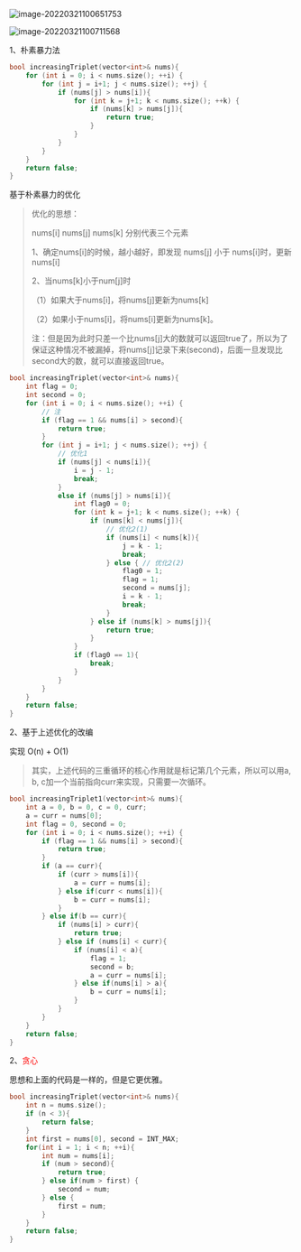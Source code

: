 ![image-20220321100651753](C:\Users\lenovo\AppData\Roaming\Typora\typora-user-images\image-20220321100651753.png)

![image-20220321100711568](C:\Users\lenovo\AppData\Roaming\Typora\typora-user-images\image-20220321100711568.png)





1、朴素暴力法

```cpp
bool increasingTriplet(vector<int>& nums){
    for (int i = 0; i < nums.size(); ++i) {
        for (int j = i+1; j < nums.size(); ++j) {
			if (nums[j] > nums[i]){
                for (int k = j+1; k < nums.size(); ++k) {
                    if (nums[k] > nums[j]){
                        return true;
                    }
                }
            }
        }
    }
    return false;
}
```

基于朴素暴力的优化

> 优化的思想：
>
> nums[i] nums[j] nums[k] 分别代表三个元素
>
> 1、确定nums[i]的时候，越小越好，即发现 nums[j] 小于 nums[i]时，更新 nums[i]
>
> 2、当nums[k]小于num[j]时
>
> （1）如果大于nums[i]，将nums[j]更新为nums[k]
>
> （2）如果小于nums[i]，将nums[i]更新为nums[k]。
>
> 注：但是因为此时只差一个比nums[j]大的数就可以返回true了，所以为了保证这种情况不被漏掉，将nums[j]记录下来(second)，后面一旦发现比second大的数，就可以直接返回true。

```cpp
bool increasingTriplet(vector<int>& nums){
    int flag = 0;
    int second = 0;
    for (int i = 0; i < nums.size(); ++i) {
        // 注
        if (flag == 1 && nums[i] > second){
            return true;
        }
        for (int j = i+1; j < nums.size(); ++j) {
            // 优化1
            if (nums[j] < nums[i]){
                i = j - 1;
                break;
            }
            else if (nums[j] > nums[i]){
                int flag0 = 0;
                for (int k = j+1; k < nums.size(); ++k) {
                    if (nums[k] < nums[j]){
                        // 优化2(1)
                        if (nums[i] < nums[k]){
                            j = k - 1;
                            break;
                        } else { // 优化2(2)
                            flag0 = 1;
                            flag = 1;
                            second = nums[j];
                            i = k - 1;
                            break;
                        }
                    } else if (nums[k] > nums[j]){
                        return true;
                    }
                }
                if (flag0 == 1){
                    break;
                }
            }
        }
    }
    return false;
}
```

2、基于上述优化的改编

实现 O(n) + O(1)

> 其实，上述代码的三重循环的核心作用就是标记第几个元素，所以可以用a, b, c加一个当前指向curr来实现，只需要一次循环。

```cpp
bool increasingTriplet1(vector<int>& nums){
    int a = 0, b = 0, c = 0, curr;
    a = curr = nums[0];
    int flag = 0, second = 0;
    for (int i = 0; i < nums.size(); ++i) {
        if (flag == 1 && nums[i] > second){
            return true;
        }
        if (a == curr){
            if (curr > nums[i]){
                a = curr = nums[i];
            } else if(curr < nums[i]){
                b = curr = nums[i];
            }
        } else if(b == curr){
            if (nums[i] > curr){
                return true;
            } else if (nums[i] < curr){
                if (nums[i] < a){
                    flag = 1;
                    second = b;
                    a = curr = nums[i];
                } else if(nums[i] > a){
                    b = curr = nums[i];
                }
            }
        }
    }
    return false;
}
```

2、<font color="red">贪心</font>

思想和上面的代码是一样的，但是它更优雅。

```cpp
bool increasingTriplet(vector<int>& nums){
    int n = nums.size();
    if (n < 3){
        return false;
    }
    int first = nums[0], second = INT_MAX;
    for(int i = 1; i < n; ++i){
        int num = nums[i];
        if (num > second){
            return true;
        } else if(num > first) {
            second = num;
        } else {
            first = num;
        }
    }
    return false;
}
```

